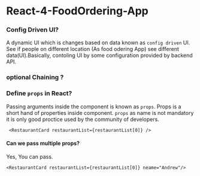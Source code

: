 # React-4-FoodOrdering-App

### Config Driven UI? 
A dynamic UI which is changes based on data known as `config driven` UI. See if people on different location (As food odering App) see different data(UI).Basically, contoling UI by some configuration provided by backend API.

### optional Chaining ?


### Define `props` in React?
Passing arguments inside the component is known as `props`. Props is a short hand of properties inside component. `props` as name is not mandatory it is only good proctice used by the community of developers.

```
 <RestaurantCard restaurantList={restaurantList[0]} />

```
#### Can we pass multiple props? 
Yes, You can pass.

```
<RestaurantCard restaurantList={restaurantList[0]} neame="Andrew"/>
```
